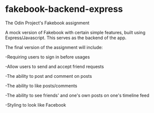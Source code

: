 # fakebook-backend-express
The Odin Project's Fakebook assignment

A mock version of Fakebook with certain simple features, built using Express/Javascript.
This serves as the backend of the app.

The final version of the assignment will include:

  -Requiring users to sign in before usages
  
  -Allow users to send and accept friend requests
  
  -The ability to post and comment on posts
  
  -The ability to like posts/comments
  
  -The ability to see friends' and one's own posts on one's timeline feed
  
  -Styling to look like Facebook


